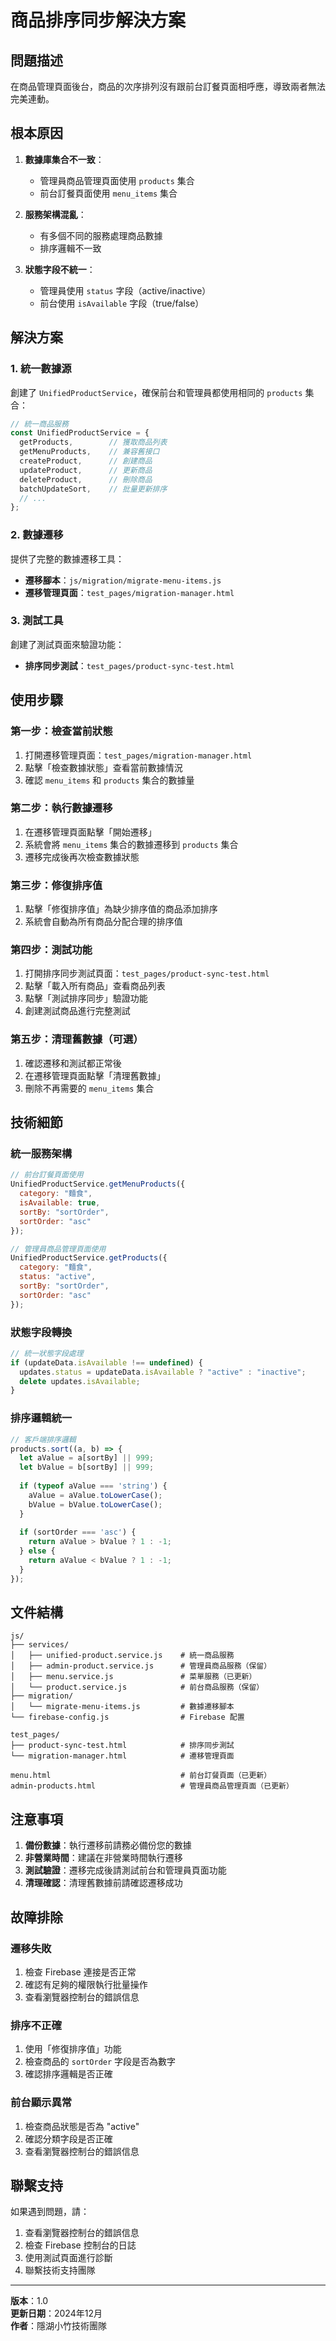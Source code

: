 # 商品排序同步解決方案

## 問題描述

在商品管理頁面後台，商品的次序排列沒有跟前台訂餐頁面相呼應，導致兩者無法完美連動。

## 根本原因

1. **數據庫集合不一致**：
   - 管理員商品管理頁面使用 `products` 集合
   - 前台訂餐頁面使用 `menu_items` 集合

2. **服務架構混亂**：
   - 有多個不同的服務處理商品數據
   - 排序邏輯不一致

3. **狀態字段不統一**：
   - 管理員使用 `status` 字段（active/inactive）
   - 前台使用 `isAvailable` 字段（true/false）

## 解決方案

### 1. 統一數據源

創建了 `UnifiedProductService`，確保前台和管理員都使用相同的 `products` 集合：

```javascript
// 統一商品服務
const UnifiedProductService = {
  getProducts,        // 獲取商品列表
  getMenuProducts,    // 兼容舊接口
  createProduct,      // 創建商品
  updateProduct,      // 更新商品
  deleteProduct,      // 刪除商品
  batchUpdateSort,    // 批量更新排序
  // ...
};
```

### 2. 數據遷移

提供了完整的數據遷移工具：

- **遷移腳本**：`js/migration/migrate-menu-items.js`
- **遷移管理頁面**：`test_pages/migration-manager.html`

### 3. 測試工具

創建了測試頁面來驗證功能：

- **排序同步測試**：`test_pages/product-sync-test.html`

## 使用步驟

### 第一步：檢查當前狀態

1. 打開遷移管理頁面：`test_pages/migration-manager.html`
2. 點擊「檢查數據狀態」查看當前數據情況
3. 確認 `menu_items` 和 `products` 集合的數據量

### 第二步：執行數據遷移

1. 在遷移管理頁面點擊「開始遷移」
2. 系統會將 `menu_items` 集合的數據遷移到 `products` 集合
3. 遷移完成後再次檢查數據狀態

### 第三步：修復排序值

1. 點擊「修復排序值」為缺少排序值的商品添加排序
2. 系統會自動為所有商品分配合理的排序值

### 第四步：測試功能

1. 打開排序同步測試頁面：`test_pages/product-sync-test.html`
2. 點擊「載入所有商品」查看商品列表
3. 點擊「測試排序同步」驗證功能
4. 創建測試商品進行完整測試

### 第五步：清理舊數據（可選）

1. 確認遷移和測試都正常後
2. 在遷移管理頁面點擊「清理舊數據」
3. 刪除不再需要的 `menu_items` 集合

## 技術細節

### 統一服務架構

```javascript
// 前台訂餐頁面使用
UnifiedProductService.getMenuProducts({
  category: "麵食",
  isAvailable: true,
  sortBy: "sortOrder",
  sortOrder: "asc"
});

// 管理員商品管理頁面使用
UnifiedProductService.getProducts({
  category: "麵食",
  status: "active",
  sortBy: "sortOrder",
  sortOrder: "asc"
});
```

### 狀態字段轉換

```javascript
// 統一狀態字段處理
if (updateData.isAvailable !== undefined) {
  updates.status = updateData.isAvailable ? "active" : "inactive";
  delete updates.isAvailable;
}
```

### 排序邏輯統一

```javascript
// 客戶端排序邏輯
products.sort((a, b) => {
  let aValue = a[sortBy] || 999;
  let bValue = b[sortBy] || 999;
  
  if (typeof aValue === 'string') {
    aValue = aValue.toLowerCase();
    bValue = bValue.toLowerCase();
  }
  
  if (sortOrder === 'asc') {
    return aValue > bValue ? 1 : -1;
  } else {
    return aValue < bValue ? 1 : -1;
  }
});
```

## 文件結構

```
js/
├── services/
│   ├── unified-product.service.js    # 統一商品服務
│   ├── admin-product.service.js      # 管理員商品服務（保留）
│   ├── menu.service.js               # 菜單服務（已更新）
│   └── product.service.js            # 前台商品服務（保留）
├── migration/
│   └── migrate-menu-items.js         # 數據遷移腳本
└── firebase-config.js                # Firebase 配置

test_pages/
├── product-sync-test.html            # 排序同步測試
└── migration-manager.html            # 遷移管理頁面

menu.html                             # 前台訂餐頁面（已更新）
admin-products.html                   # 管理員商品管理頁面（已更新）
```

## 注意事項

1. **備份數據**：執行遷移前請務必備份您的數據
2. **非營業時間**：建議在非營業時間執行遷移
3. **測試驗證**：遷移完成後請測試前台和管理員頁面功能
4. **清理確認**：清理舊數據前請確認遷移成功

## 故障排除

### 遷移失敗

1. 檢查 Firebase 連接是否正常
2. 確認有足夠的權限執行批量操作
3. 查看瀏覽器控制台的錯誤信息

### 排序不正確

1. 使用「修復排序值」功能
2. 檢查商品的 `sortOrder` 字段是否為數字
3. 確認排序邏輯是否正確

### 前台顯示異常

1. 檢查商品狀態是否為 "active"
2. 確認分類字段是否正確
3. 查看瀏覽器控制台的錯誤信息

## 聯繫支持

如果遇到問題，請：

1. 查看瀏覽器控制台的錯誤信息
2. 檢查 Firebase 控制台的日誌
3. 使用測試頁面進行診斷
4. 聯繫技術支持團隊

---

**版本**：1.0  
**更新日期**：2024年12月  
**作者**：隱湖小竹技術團隊 